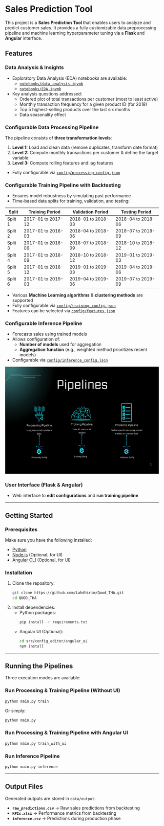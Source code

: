 # Sales Prediction Tool

This project is a **Sales Prediction Tool** that enables users to analyze and predict customer sales. It provides a fully customizable data preprocessing pipeline and machine learning hyperparameter tuning via a **Flask** and **Angular** interface.

## Features

### Data Analysis & Insights
- Exploratory Data Analysis (EDA) notebooks are available:
  - [`notebooks/data_analysis.ipynb`](notebooks/data_analysis.ipynb)
  - [`notebooks/EDA.ipynb`](notebooks/EDA.ipynb)
- Key analysis questions addressed:
  - Ordered plot of total transactions per customer (most to least active)
  - Monthly transaction frequency for a given product ID (for 2018)
  - Top 5 highest-selling products over the last six months
  - Data seasonality effect

### Configurable Data Processing Pipeline
The pipeline consists of **three transformation levels**:
1. **Level 1:** Load and clean data (remove duplicates, transform date format)
2. **Level 2:** Compute monthly transactions per customer & define the target variable
3. **Level 3:** Compute rolling features and lag features
- Fully configurable via [`config/processing_config.json`](config/processing_config.json)

### Configurable Training Pipeline with Backtesting
- Ensures model robustness by simulating past performance
- Time-based data splits for training, validation, and testing:

| Split  | Training Period      | Validation Period  | Testing Period     |
|--------|----------------------|--------------------|--------------------|
| Split 1 | 2017-01 to 2017-12  | 2018-01 to 2018-03 | 2018-04 to 2018-06 |
| Split 2 | 2017-01 to 2018-03  | 2018-04 to 2018-06 | 2018-07 to 2018-09 |
| Split 3 | 2017-01 to 2018-06  | 2018-07 to 2018-09 | 2018-10 to 2018-12 |
| Split 4 | 2017-01 to 2018-09  | 2018-10 to 2018-12 | 2019-01 to 2019-03 |
| Split 5 | 2017-01 to 2018-12  | 2019-01 to 2019-03 | 2019-04 to 2019-06 |
| Split 6 | 2017-01 to 2019-03  | 2019-04 to 2019-06 | 2019-07 to 2019-09 |
- Various **Machine Learning algorithms** & **clustering methods** are supported
- Fully configurable via [`config/training_config.json`](config/training_config.json)
- Features can be selected via [`config/features.json`](config/features.json)

### Configurable Inference Pipeline
- Forecasts sales using trained models
- Allows configuration of:
  - **Number of models** used for aggregation
  - **Aggregation function** (e.g., weighted method prioritizes recent models)
- Configurable via [`config/inference_config.json`](config/inference_config.json)

<div style="text-align: center;">
    <img src="imgs/pipelines.png" alt="CV" width="550" height="350"/>
</div>

### User Interface (Flask & Angular)
- Web interface to **edit configurations** and **run training pipeline**

---

## Getting Started

### Prerequisites
Make sure you have the following installed:
- [Python](http://python.org/downloads/)
- [Node.js](https://nodejs.org/en/download) (Optional, for UI)
- [Angular CLI](https://angular.dev/tools/cli) (Optional, for UI)

### Installation
1. Clone the repository:
    ```bash
    git clone https://github.com/Lahdhirim/Quod_THA.git
    cd QUOD_THA
    ```
2. Install dependencies:
    - Python packages:
        ```bash
        pip install -r requirements.txt
        ```
    - Angular UI (Optional):
        ```bash
        cd src/config_editor/angular_ui
        npm install
        ```

---

## Running the Pipelines
Three execution modes are available:

### Run Processing & Training Pipeline (Without UI)
```bash
python main.py train
```
Or simply:
```bash
python main.py
```

### Run Processing & Training Pipeline with Angular UI
```bash
python main.py train_with_ui
```

### Run Inference Pipeline
```bash
python main.py inference
```

---

## Output Files
Generated outputs are stored in `data/output`:
- **`raw_predictions.csv`** → Raw sales predictions from backtesting
- **`KPIs.xlsx`** → Performance metrics from backtesting
- **`inference.csv`** → Predictions during production phase